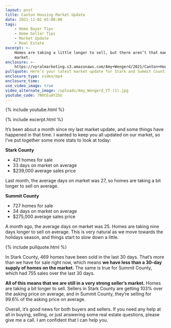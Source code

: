 ```yaml
---
layout: post
title: Canton Housing Market Update
date: 2021-11-02 05:00:00
tags:
    - Home Buyer Tips
    - Home Seller Tips
    - Market Update
    - Real Estate
excerpt: >-
    Homes are taking a little longer to sell, but there aren’t that many on the
    market.
enclosure: >-
    https://vyralmarketing.s3.amazonaws.com/Amy+Wengerd/2021/Canton+Housing+Market+Update.mp4
pullquote: Here’s your latest market update for Stark and Summit Counties.
enclosure_type: video/mp4
enclosure_time:
use_video_image: true
video_alternate_image: /uploads/Amy_Wengerd_YT-(1).jpg
youtube_code: 7N0CEuAYZGU
---
```

{% include youtube.html %}

{% include excerpt.html %}

It’s been about a month since my last market update, and some things have happened in that time. I wanted to keep you all updated on our market, so I’ve put together some more stats to look at today:

**Stark County**

* 421 homes for sale
* 33 days on market on average
* $239,000 average sales price

Last month, the average days on market was 27, so homes are taking a bit longer to sell on average.

**Summit County**

* 727 homes for sale
* 34 days on market on average
* $275,000 average sales price

A month ago, the average days on market was 25. Homes are taking nine days longer to sell on average. This is very natural as we move towards the holidays season, and things start to slow down a little.

{% include pullquote.html %}

In Stark County, 469 homes have been sold in the last 30 days. That’s more than we have for sale right now, which means **we have less than a 30-day supply of homes on the market.** The same is true for Summit County, which had 755 sales over the last 30 days.

**All of this means that we are still in a very strong seller’s market.** Homes are taking a bit longer to sell. Sellers in Stark County are getting 103% over the asking price on average, and in Summit County, they’re selling for 99.6% of the asking price on average.

Overall, it’s good news for both buyers and sellers. If you need any help at all in buying, selling, or just answering some real estate questions, please give me a call. I am confident that I can help you.
